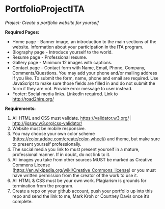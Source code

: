 # PortfolioProjectITA

*Project:  Create a portfolio website for yourself*
 
**Required Pages:**
- Home page - Banner image, an introduction to the main sections of the website. Information about your participation in the ITA program.
- Biography page - Introduce yourself to the world.
- Resume page - Professional resume.
- Gallery page - Minimum 12 images with captions. 
- Contact page - Contact form with Name, Email, Phone, Company, Comments/Questions. You may add your phone and/or mailing address if you like. To submit the form, name, phone and email are required. Use JavaScript to make sure those fields are filled in and do not submit the form if they are not. Provide error message to user instead.
- Footer: Social media links. LinkedIn required. Link to http://road2hire.org/
 
**Requirements:**
1. All HTML and CSS must validate. https://validator.w3.org/ | http://jigsaw.w3.org/css-validator/
2. Website must be mobile responsive.
3. You may choose your own color scheme (https://color.adobe.com/create/color-wheel/) and theme, but make sure to present yourself professionally.
4. The social media you link to must present yourself in a mature, professional manner. If in doubt, do not link to it.
5. All images you take from other sources MUST be marked as Creative Commons License (https://en.wikipedia.org/wiki/Creative_Commons_license) or you must have written permission from the creator of the work to use it.
6. All HTML & CSS must be your own work. Plagiarism is grounds for termination from the program.
7. Create a repo on your github account, push your portfolio up into this repo and send the link to me, Mark Kroh or Courtney Davis once it’s complete.
